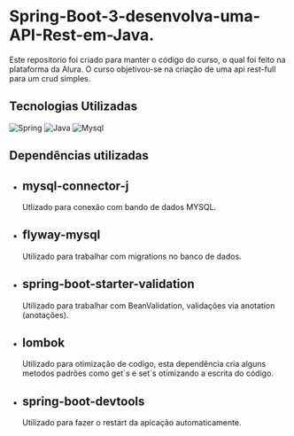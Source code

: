 
# Spring-Boot-3-desenvolva-uma-API-Rest-em-Java.
Este repositorio foi criado para manter o código do curso, o qual foi feito na plataforma da Alura. O curso objetivou-se na criação de uma api rest-full para um crud simples.



## Tecnologias Utilizadas
![Spring](https://img.shields.io/badge/Spring-6DB33F?style=for-the-badge&logo=spring&logoColor=white)
![Java](https://img.shields.io/badge/Java-ED8B00?style=for-the-badge&logo=openjdk&logoColor=white)
![Mysql](https://img.shields.io/badge/MySQL-00000F?style=for-the-badge&logo=mysql&logoColor=white)

## Dependências utilizadas

* ##  mysql-connector-j

  Utlizado para conexão com bando de dados MYSQL.
  
 * ##  flyway-mysql
  
     Utilizado para trabalhar com migrations no banco de dados.
    
* ## spring-boot-starter-validation 
   
     Utilizado para trabalhar com BeanValidation, validações via anotation (anotações).
* ## lombok
  
    Utilizado para otimização de codigo, esta dependência cria alguns metodos padrões como get`s e set´s otimizando a escrita do código.
* ## spring-boot-devtools
    Utilizado para fazer o restart da apicação automaticamente.
